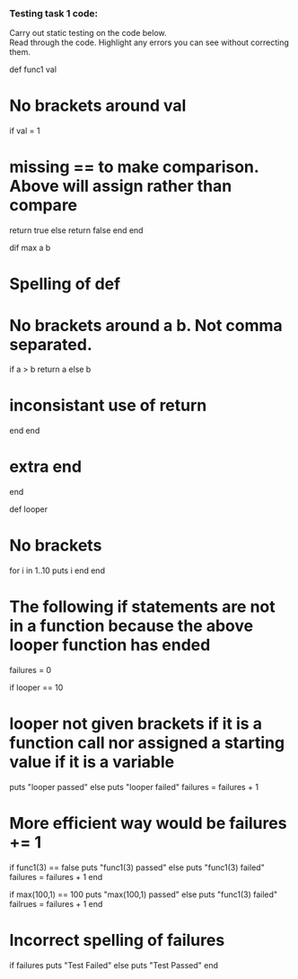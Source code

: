 ### Testing task 1 code:

  Carry out static testing on the code below.  
  Read through the code.  Highlight any errors you can see without correcting them.

 
def func1 val 
# No brackets around val
  if val = 1
# missing == to make comparison. Above will assign rather than compare
  return true
  else
  return false
  end
end
  
dif max a b 
# Spelling of def
# No brackets around a b. Not comma separated.
  if a > b
      return a 
  else
  b
  # inconsistant use of return
  end 
end 
# extra end
end 
  
def looper 
# No brackets
  for i in 1..10
  puts i
  end
end

# The following if statements are not in a function because the above looper function has ended
 
failures = 0 

 
if looper == 10 
# looper not given brackets if it is a function call nor assigned a starting value if it is a variable 
  puts "looper passed"
else
  puts "looper failed"
  failures = failures + 1
# More efficient way would be failures += 1
 
  
if func1(3) == false
  puts "func1(3) passed"
else
  puts "func1(3) failed"
  failures = failures + 1
end 
 
  
if max(100,1) == 100 
  puts "max(100,1) passed"
else
  puts "func1(3) failed"
  failrues = failures + 1
end
# Incorrect spelling of failures

  
if failures 
  puts "Test Failed"
else
  puts "Test Passed"
end


